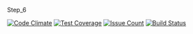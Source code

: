 Step_6

[![Code Climate](https://codeclimate.com/github/Berberis/project-lvl1-s136/badges/gpa.svg)](https://codeclimate.com/github/Berberis/project-lvl1-s136)
[![Test Coverage](https://codeclimate.com/github/Berberis/project-lvl1-s136/badges/coverage.svg)](https://codeclimate.com/github/Berberis/project-lvl1-s136/coverage)
[![Issue Count](https://codeclimate.com/github/Berberis/project-lvl1-s136/badges/issue_count.svg)](https://codeclimate.com/github/Berberis/project-lvl1-s136)
[![Build Status](https://travis-ci.org/Berberis/project-lvl1-s136.svg?branch=master)](https://travis-ci.org/Berberis/project-lvl1-s136)
